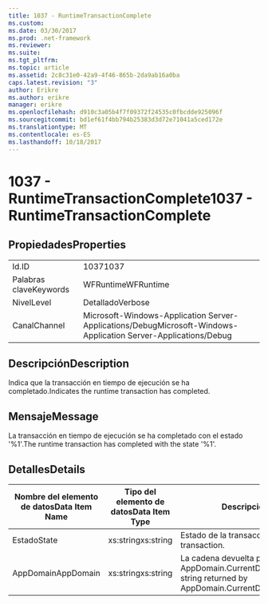 ```yaml
---
title: 1037 - RuntimeTransactionComplete
ms.custom: 
ms.date: 03/30/2017
ms.prod: .net-framework
ms.reviewer: 
ms.suite: 
ms.tgt_pltfrm: 
ms.topic: article
ms.assetid: 2c8c31e0-42a9-4f46-865b-2da9ab16a0ba
caps.latest.revision: "3"
author: Erikre
ms.author: erikre
manager: erikre
ms.openlocfilehash: d910c3a05b4f7f09372f24535c0fbcdde925096f
ms.sourcegitcommit: bd1ef61f4bb794b25383d3d72e71041a5ced172e
ms.translationtype: MT
ms.contentlocale: es-ES
ms.lasthandoff: 10/18/2017
---
```

# <a name="1037---runtimetransactioncomplete"></a><span data-ttu-id="5ce7c-102">1037 - RuntimeTransactionComplete</span><span class="sxs-lookup"><span data-stu-id="5ce7c-102">1037 - RuntimeTransactionComplete</span></span>
## <a name="properties"></a><span data-ttu-id="5ce7c-103">Propiedades</span><span class="sxs-lookup"><span data-stu-id="5ce7c-103">Properties</span></span>  
  
|||  
|-|-|  
|<span data-ttu-id="5ce7c-104">Id.</span><span class="sxs-lookup"><span data-stu-id="5ce7c-104">ID</span></span>|<span data-ttu-id="5ce7c-105">1037</span><span class="sxs-lookup"><span data-stu-id="5ce7c-105">1037</span></span>|  
|<span data-ttu-id="5ce7c-106">Palabras clave</span><span class="sxs-lookup"><span data-stu-id="5ce7c-106">Keywords</span></span>|<span data-ttu-id="5ce7c-107">WFRuntime</span><span class="sxs-lookup"><span data-stu-id="5ce7c-107">WFRuntime</span></span>|  
|<span data-ttu-id="5ce7c-108">Nivel</span><span class="sxs-lookup"><span data-stu-id="5ce7c-108">Level</span></span>|<span data-ttu-id="5ce7c-109">Detallado</span><span class="sxs-lookup"><span data-stu-id="5ce7c-109">Verbose</span></span>|  
|<span data-ttu-id="5ce7c-110">Canal</span><span class="sxs-lookup"><span data-stu-id="5ce7c-110">Channel</span></span>|<span data-ttu-id="5ce7c-111">Microsoft-Windows-Application Server-Applications/Debug</span><span class="sxs-lookup"><span data-stu-id="5ce7c-111">Microsoft-Windows-Application Server-Applications/Debug</span></span>|  
  
## <a name="description"></a><span data-ttu-id="5ce7c-112">Descripción</span><span class="sxs-lookup"><span data-stu-id="5ce7c-112">Description</span></span>  
 <span data-ttu-id="5ce7c-113">Indica que la transacción en tiempo de ejecución se ha completado.</span><span class="sxs-lookup"><span data-stu-id="5ce7c-113">Indicates the runtime transaction has completed.</span></span>  
  
## <a name="message"></a><span data-ttu-id="5ce7c-114">Mensaje</span><span class="sxs-lookup"><span data-stu-id="5ce7c-114">Message</span></span>  
 <span data-ttu-id="5ce7c-115">La transacción en tiempo de ejecución se ha completado con el estado '%1'.</span><span class="sxs-lookup"><span data-stu-id="5ce7c-115">The runtime transaction has completed with the state '%1'.</span></span>  
  
## <a name="details"></a><span data-ttu-id="5ce7c-116">Detalles</span><span class="sxs-lookup"><span data-stu-id="5ce7c-116">Details</span></span>  
  
|<span data-ttu-id="5ce7c-117">Nombre del elemento de datos</span><span class="sxs-lookup"><span data-stu-id="5ce7c-117">Data Item Name</span></span>|<span data-ttu-id="5ce7c-118">Tipo del elemento de datos</span><span class="sxs-lookup"><span data-stu-id="5ce7c-118">Data Item Type</span></span>|<span data-ttu-id="5ce7c-119">Descripción</span><span class="sxs-lookup"><span data-stu-id="5ce7c-119">Description</span></span>|  
|--------------------|--------------------|-----------------|  
|<span data-ttu-id="5ce7c-120">Estado</span><span class="sxs-lookup"><span data-stu-id="5ce7c-120">State</span></span>|<span data-ttu-id="5ce7c-121">xs:string</span><span class="sxs-lookup"><span data-stu-id="5ce7c-121">xs:string</span></span>|<span data-ttu-id="5ce7c-122">Estado de la transacción.</span><span class="sxs-lookup"><span data-stu-id="5ce7c-122">The state of the transaction.</span></span>|  
|<span data-ttu-id="5ce7c-123">AppDomain</span><span class="sxs-lookup"><span data-stu-id="5ce7c-123">AppDomain</span></span>|<span data-ttu-id="5ce7c-124">xs:string</span><span class="sxs-lookup"><span data-stu-id="5ce7c-124">xs:string</span></span>|<span data-ttu-id="5ce7c-125">La cadena devuelta por AppDomain.CurrentDomain.FriendlyName.</span><span class="sxs-lookup"><span data-stu-id="5ce7c-125">The string returned by AppDomain.CurrentDomain.FriendlyName.</span></span>|

